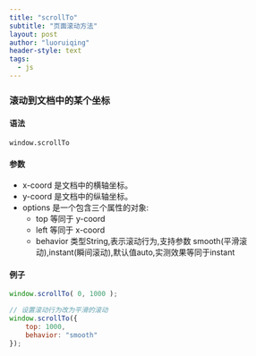 ```yaml
---
title: "scrollTo"
subtitle: "页面滚动方法"
layout: post
author: "luoruiqing"
header-style: text
tags:
  - js
---
```


### 滚动到文档中的某个坐标

#### 语法
`window.scrollTo`

#### 参数
- x-coord 是文档中的横轴坐标。
- y-coord 是文档中的纵轴坐标。
- options 是一个包含三个属性的对象:
  - top 等同于  y-coord
  - left 等同于  x-coord
  - behavior  类型String,表示滚动行为,支持参数 smooth(平滑滚动),instant(瞬间滚动),默认值auto,实测效果等同于instant

#### 例子
```js
window.scrollTo( 0, 1000 );

// 设置滚动行为改为平滑的滚动
window.scrollTo({ 
    top: 1000, 
    behavior: "smooth" 
});
```  

